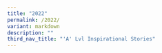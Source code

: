 ```yaml
---
title: "2022"
permalink: /2022/
variant: markdown
description: ""
third_nav_title: "'A' Lvl Inspirational Stories"
---
```

